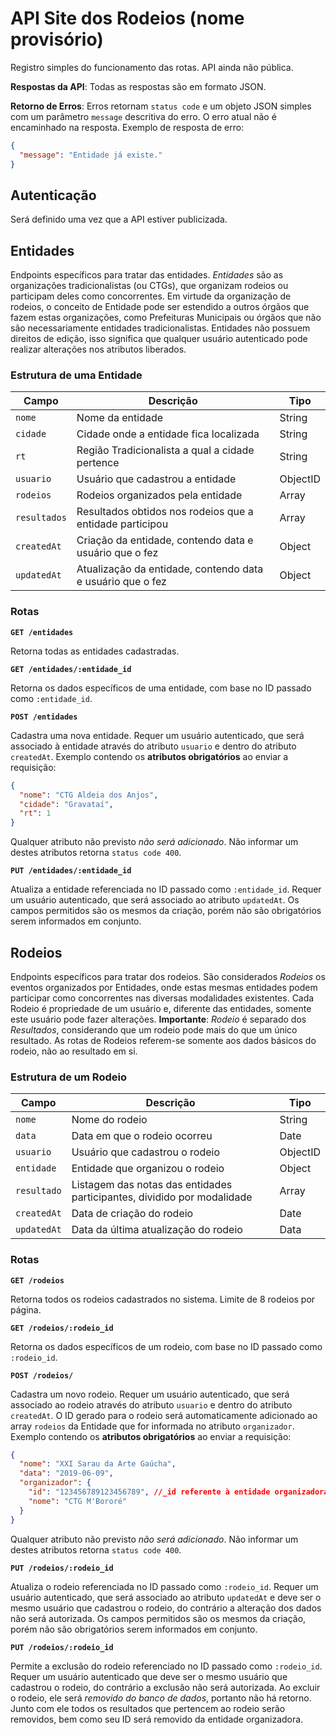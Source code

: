 # API Site dos Rodeios (nome provisório)

Registro simples do funcionamento das rotas. API ainda não pública.

**Respostas da API**: Todas as respostas são em formato JSON.

**Retorno de Erros**: Erros retornam `status code` e um objeto JSON simples com um parâmetro `message` descritiva do erro. O erro atual não é encaminhado na resposta. Exemplo de resposta de erro:

```json
{
  "message": "Entidade já existe."
}
```

## Autenticação

Será definido uma vez que a API estiver publicizada.

## Entidades

Endpoints específicos para tratar das entidades. _Entidades_ são as organizações tradicionalistas (ou CTGs), que organizam rodeios ou participam deles como concorrentes. Em virtude da organização de rodeios, o conceito de Entidade pode ser estendido a outros órgãos que fazem estas organizações, como Prefeituras Municipais ou órgãos que não são necessariamente entidades tradicionalistas. Entidades não possuem direitos de edição, isso significa que qualquer usuário autenticado pode realizar alterações nos atributos liberados.

### Estrutura de uma Entidade

| Campo        | Descrição                                                  | Tipo     |
| ------------ | ---------------------------------------------------------- | -------- |
| `nome`       | Nome da entidade                                           | String   |
| `cidade`     | Cidade onde a entidade fica localizada                     | String   |
| `rt`         | Região Tradicionalista a qual a cidade pertence            | String   |
| `usuario`    | Usuário que cadastrou a entidade                           | ObjectID |
| `rodeios`    | Rodeios organizados pela entidade                          | Array    |
| `resultados` | Resultados obtidos nos rodeios que a entidade participou   | Array    |
| `createdAt`  | Criação da entidade, contendo data e usuário que o fez     | Object   |
| `updatedAt`  | Atualização da entidade, contendo data e usuário que o fez | Object   |

### Rotas

**`GET /entidades`**

Retorna todas as entidades cadastradas.

**`GET /entidades/:entidade_id`**

Retorna os dados específicos de uma entidade, com base no ID passado como `:entidade_id`.

**`POST /entidades`**

Cadastra uma nova entidade. Requer um usuário autenticado, que será associado à entidade através do atributo `usuario` e dentro do atributo `createdAt`. Exemplo contendo os **atributos obrigatórios** ao enviar a requisição:

```json
{
  "nome": "CTG Aldeia dos Anjos",
  "cidade": "Gravataí",
  "rt": 1
}
```

Qualquer atributo não previsto _não será adicionado_. Não informar um destes atributos retorna `status code 400`.

**`PUT /entidades/:entidade_id`**

Atualiza a entidade referenciada no ID passado como `:entidade_id`. Requer um usuário autenticado, que será associado ao atributo `updatedAt`. Os campos permitidos são os mesmos da criação, porém não são obrigatórios serem informados em conjunto.

## Rodeios

Endpoints específicos para tratar dos rodeios. São considerados _Rodeios_ os eventos organizados por Entidades, onde estas mesmas entidades podem participar como concorrentes nas diversas modalidades existentes. Cada Rodeio é propriedade de um usuário e, diferente das entidades, somente este usuário pode fazer alterações. **Importante**: _Rodeio_ é separado dos _Resultados_, considerando que um rodeio pode mais do que um único resultado. As rotas de Rodeios referem-se somente aos dados básicos do rodeio, não ao resultado em si.

### Estrutura de um Rodeio

| Campo       | Descrição                                                               | Tipo     |
| ----------- | ----------------------------------------------------------------------- | -------- |
| `nome`      | Nome do rodeio                                                          | String   |
| `data`      | Data em que o rodeio ocorreu                                            | Date     |
| `usuario`   | Usuário que cadastrou o rodeio                                          | ObjectID |
| `entidade`  | Entidade que organizou o rodeio                                         | Object   |
| `resultado` | Listagem das notas das entidades participantes, dividido por modalidade | Array    |
| `createdAt` | Data de criação do rodeio                                               | Date     |
| `updatedAt` | Data da última atualização do rodeio                                    | Data     |

### Rotas

**`GET /rodeios`**

Retorna todos os rodeios cadastrados no sistema. Limite de 8 rodeios por página.

**`GET /rodeios/:rodeio_id`**

Retorna os dados específicos de um rodeio, com base no ID passado como `:rodeio_id`.

**`POST /rodeios/`**

Cadastra um novo rodeio. Requer um usuário autenticado, que será associado ao rodeio através do atributo `usuario` e dentro do atributo `createdAt`. O ID gerado para o rodeio será automaticamente adicionado ao array `rodeios` da Entidade que for informada no atributo `organizador`. Exemplo contendo os **atributos obrigatórios** ao enviar a requisição:

```json
{
  "nome": "XXI Sarau da Arte Gaúcha",
  "data": "2019-06-09",
  "organizador": {
    "id": "123456789123456789", //_id referente à entidade organizadora
    "nome": "CTG M'Bororé"
  }
}
```

Qualquer atributo não previsto _não será adicionado_. Não informar um destes atributos retorna `status code 400`.

**`PUT /rodeios/:rodeio_id`**

Atualiza o rodeio referenciada no ID passado como `:rodeio_id`. Requer um usuário autenticado, que será associado ao atributo `updatedAt` e deve ser o mesmo usuário que cadastrou o rodeio, do contrário a alteração dos dados não será autorizada. Os campos permitidos são os mesmos da criação, porém não são obrigatórios serem informados em conjunto.

**`PUT /rodeios/:rodeio_id`**

Permite a exclusão do rodeio referenciado no ID passado como `:rodeio_id`. Requer um usuário autenticado que deve ser o mesmo usuário que cadastrou o rodeio, do contrário a exclusão não será autorizada. Ao excluir o rodeio, ele será _removido do banco de dados_, portanto não há retorno. Junto com ele todos os resultados que pertencem ao rodeio serão removidos, bem como seu ID será removido da entidade organizadora.
